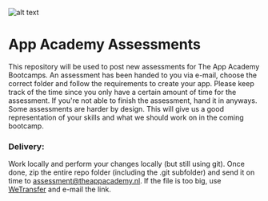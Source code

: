![alt text](https://i.imgur.com/IrpJNEc.png)
# App Academy Assessments

This repository will be used to post new assessments for The App Academy Bootcamps. An assessment has been handed to you via e-mail, choose the correct folder and follow the requirements to create your app. Please keep track of the time since you only have a certain amount of time for the assessment. If you're not able to finish the assessment, hand it in anyways. Some assessments are harder by design. This will give us a good representation of your skills and what we should work on in the coming bootcamp. 

### Delivery:

Work locally and perform your changes locally (but still using git). Once done, zip the entire repo folder (including the .git subfolder) and send it on time to assessment@theappacademy.nl. If the file is too big, use [WeTransfer](https://wetransfer.com/) and e-mail the link.

